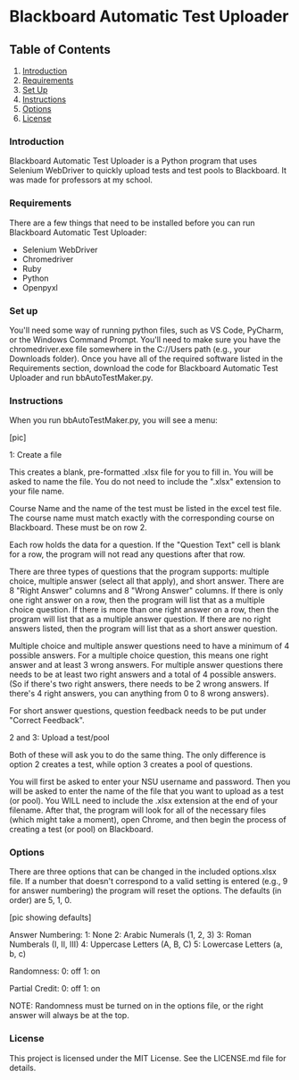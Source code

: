 # Blackboard Automatic Test Uploader
## Table of Contents
1. [Introduction](#Introduction)
2. [Requirements](#Requirements)
3. [Set Up](#Set-up)
4. [Instructions](#Instructions)
5. [Options](#Options)
6. [License](#License)

### Introduction

Blackboard Automatic Test Uploader is a Python program that uses Selenium WebDriver to quickly upload tests and test pools to Blackboard. It was made for professors at my school.


### Requirements

There are a few things that need to be installed before you can run Blackboard Automatic Test Uploader:

* Selenium WebDriver
* Chromedriver
* Ruby
* Python
* Openpyxl

### Set up

You'll need some way of running python files, such as VS Code, PyCharm, or the Windows Command Prompt. You'll need to make sure you have the chromedriver.exe file somewhere in the C://Users path (e.g., your Downloads folder). Once you have all of the required software listed in the Requirements section, download the code for Blackboard Automatic Test Uploader and run bbAutoTestMaker.py.


### Instructions

When you run bbAutoTestMaker.py, you will see a menu:

[pic]

1: Create a file

This creates a blank, pre-formatted .xlsx file for you to fill in. You will be asked to name the file. You do not need to include the ".xlsx" extension to your file name.

Course Name and the name of the test must be listed in the excel test file. The course name must match exactly with the corresponding course on Blackboard. These must be on row 2.

Each row holds the data for a question. If the "Question Text" cell is blank for a row, the program will not read any questions after that row.

There are three types of questions that the program supports: multiple choice, multiple answer (select all that apply), and short answer. There are 8 "Right Answer" columns and 8 "Wrong Answer" columns. If there is only one right answer on a row, then the program will list that as a multiple choice question. If there is more than one right answer on a row, then the program will list that as a multiple answer question. If there are no right answers listed, then the program will list that as a short answer question.

Multiple choice and multiple answer questions need to have a minimum of 4 possible answers. For a multiple choice question, this means one right answer and at least 3 wrong answers. For multiple answer questions there needs to be at least two right answers and a total of 4 possible answers. (So if there's two right answers, there needs to be 2 wrong answers. If there's 4 right answers, you can anything from 0 to 8 wrong answers).

For short answer questions, question feedback needs to be put under "Correct Feedback".

2 and 3: Upload a test/pool

Both of these will ask you to do the same thing. The only difference is option 2 creates a test, while option 3 creates a pool of questions.

You will first be asked to enter your NSU username and password. Then you will be asked to enter the name of the file that you want to upload as a test (or pool). You WILL need to include the .xlsx extension at the end of your filename. After that, the program will look for all of the necessary files (which might take a moment), open Chrome, and then begin the process of creating a test (or pool) on Blackboard.


### Options

There are three options that can be changed in the included options.xlsx file. If a number that doesn't correspond to a valid setting is entered (e.g., 9 for answer numbering) the program will reset the options. The defaults (in order) are 5, 1, 0.

[pic showing defaults]

Answer Numbering:
1: None
2: Arabic Numerals (1, 2, 3)
3: Roman Numberals (I, II, III)
4: Uppercase Letters (A, B, C)
5: Lowercase Letters (a, b, c)

Randomness:
0: off
1: on

Partial Credit:
0: off
1: on


NOTE: Randomness must be turned on in the options file, or the right answer will always be at the top.


### License

This project is licensed under the MIT License. See the LICENSE.md file for details.

